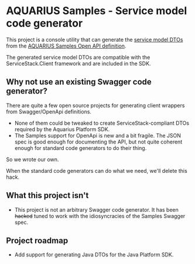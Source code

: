 ﻿# AQUARIUS Samples - Service model code generator

This project is a console utility that can generate the [service model DTOs](../Aquarius.Client/Samples/Client/ServiceModel.cs) from the [AQUARIUS Samples Open API definition](https://demo.aqsamples.com/api/swagger.json).

The generated service model DTOs are compatible with the ServiceStack.Client framework and are included in the SDK.

## Why not use an existing Swagger code generator?

There are quite a few open source projects for generating client wrappers from Swagger/OpenApi definitions.
- None of them could be tweaked to create ServiceStack-compliant DTOs required by the Aquarius Platform SDK.
- The Samples support for OpenApi is new and a bit fragile. The JSON spec is good enough for documenting the API, but not quite coherent enough for standard code generators to do their thing.

So we wrote our own.

When the standard code generators can do what we need, we'll delete this hack.

## What this project isn't

- This project is not an arbitrary Swagger code generator. It has been ~~hacked~~ tuned to work with the idiosyncracies of the Samples Swagger spec.

## Project roadmap
- Add support for generating Java DTOs for the Java Platform SDK.
